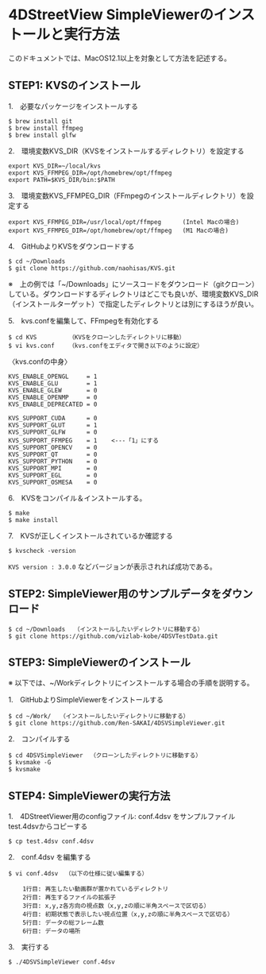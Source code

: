 # 4DStreetView SimpleViewerのインストールと実行方法

このドキュメントでは、MacOS12.1以上を対象として方法を記述する。

## STEP1: KVSのインストール

1.　必要なパッケージをインストールする
```
$ brew install git
$ brew install ffmpeg
$ brew install glfw     
```

2.　環境変数KVS_DIR（KVSをインストールするディレクトリ）を設定する
```
export KVS_DIR=~/local/kvs
export KVS_FFMPEG_DIR=/opt/homebrew/opt/ffmpeg
export PATH=$KVS_DIR/bin:$PATH
```

3.　環境変数KVS_FFMPEG_DIR（FFmpegのインストールディレクトリ）を設定する
```
export KVS_FFMPEG_DIR=/usr/local/opt/ffmpeg      (Intel Macの場合)
export KVS_FFMPEG_DIR=/opt/homebrew/opt/ffmpeg   (M1 Macの場合)
```

4.　GitHubよりKVSをダウンロードする
```
$ cd ~/Downloads
$ git clone https://github.com/naohisas/KVS.git
```
※　上の例では「~/Downloads」にソースコードをダウンロード（gitクローン）している。ダウンロードするディレクトリはどこでも良いが、環境変数KVS_DIR（インストールターゲット）で指定したディレクトリとは別にするほうが良い。

5.　kvs.confを編集して、FFmpegを有効化する
```
$ cd KVS         （KVSをクローンしたディレクトリに移動）
$ vi kvs.conf    （kvs.confをエディタで開き以下のように設定）
```
〈kvs.confの中身〉
```
KVS_ENABLE_OPENGL     = 1
KVS_ENABLE_GLU        = 1
KVS_ENABLE_GLEW       = 0
KVS_ENABLE_OPENMP     = 0
KVS_ENABLE_DEPRECATED = 0

KVS_SUPPORT_CUDA      = 0
KVS_SUPPORT_GLUT      = 1
KVS_SUPPORT_GLFW      = 0
KVS_SUPPORT_FFMPEG    = 1    <---「1」にする
KVS_SUPPORT_OPENCV    = 0
KVS_SUPPORT_QT        = 0
KVS_SUPPORT_PYTHON    = 0
KVS_SUPPORT_MPI       = 0
KVS_SUPPORT_EGL       = 0
KVS_SUPPORT_OSMESA    = 0
```

6.　KVSをコンパイル＆インストールする。
```
$ make
$ make install
```

7.　KVSが正しくインストールされているか確認する
```
$ kvscheck -version
```
`KVS version : 3.0.0` などバージョンが表示されれば成功である。

## STEP2: SimpleViewer用のサンプルデータをダウンロード
```
$ cd ~/Downloads　　（インストールしたいディレクトリに移動する）
$ git clone https://github.com/vizlab-kobe/4DSVTestData.git
```
## STEP3: SimpleViewerのインストール
※ 以下では、~/Workディレクトリにインストールする場合の手順を説明する。

1.　GitHubよりSimpleViewerをインストールする
```
$ cd ~/Work/　　（インストールしたいディレクトリに移動する）
$ git clone https://github.com/Ren-SAKAI/4DSVSimpleViewer.git
```

2.　コンパイルする
```
$ cd 4DSVSimpleViewer  （クローンしたディレクトリに移動する）
$ kvsmake -G
$ kvsmake
```

## STEP4: SimpleViewerの実行方法
1.　4DStreetViewer用のconfigファイル: conf.4dsv をサンプルファイル test.4dsvからコピーする
```
$ cp test.4dsv conf.4dsv
```

2.　conf.4dsv を編集する
```
$ vi conf.4dsv  （以下の仕様に従い編集する）
```
```
    1行目: 再生したい動画群が置かれているディレクトリ
    2行目: 再生するファイルの拡張子
    3行目: x,y,z各方向の視点数（x,y,zの順に半角スペースで区切る）
    4行目: 初期状態で表示したい視点位置（x,y,zの順に半角スペースで区切る）
    5行目: データの総フレーム数
    6行目: データの場所
```
3.　実行する
```
$ ./4DSVSimpleViewer conf.4dsv
```